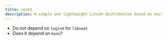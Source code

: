 ```yaml
---
title: seatd
description: A simple and lightweight Linux® distribution based on musl libc and toybox
---
```


- Do not depend on `logind` for `libseat`
- Does it depend on `basu`?
